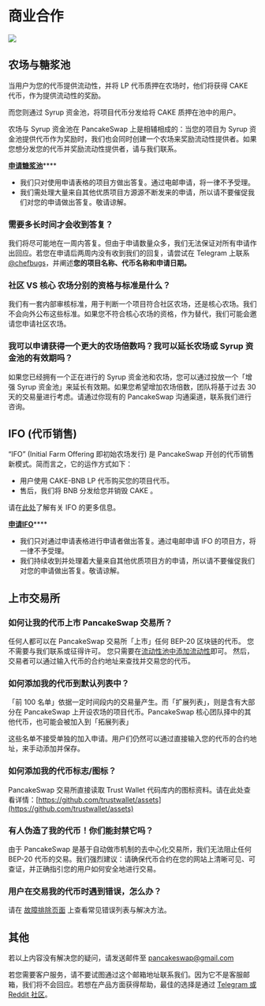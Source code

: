 # 商业合作

![](https://gblobscdn.gitbook.com/assets%2F-MHREX7DHcljbY5IkjgJ%2F-MbFSP32KpyXLujbE6FD%2F-MbFSUHosQioE_h8OgDb%2Fdocs%20masthead%20%2821%29.png?alt=media&token=34a44e20-171f-43d7-9c62-a85c2130a741)

## 农场与糖浆池 

当用户为您的代币提供流动性，并将 LP 代币质押在农场时，他们将获得 CAKE 代币，作为提供流动性的奖励。 

而您则通过 Syrup 资金池，将项目代币分发给将 CAKE 质押在池中的用户。

农场与 Syrup 资金池在 PancakeSwap 上是相辅相成的：当您的项目为 Syrup 资金池提供代币作为奖励时，我们也会同时创建一个农场来奖励流动性提供者。如果您想分发您的代币并奖励流动性提供者，请与我们联系。

[**申请糖浆池**](https://docs.google.com/forms/d/e/1FAIpQLScGdT5rrVMr4WOWr08pvcroSeuIOtEJf1sVdQGVdcAOqryigQ/viewform)\*\*\*\*

* 我们只对使用申请表格的项目方做出答复。通过电邮申请，将一律不予受理。
* 我们需处理大量来自其他优质项目方源源不断发来的申请，所以请不要催促我们对您的申请做出答复。敬请谅解。

### 需要多长时间才会收到答复？

我们将尽可能地在一周内答复。但由于申请数量众多，我们无法保证对所有申请作出回应。若您在申请后两周内没有收到我们的回复，请尝试在 Telegram 上联系 [@chefbugs](https://t.me/chefbugs)，并阐述**您的项目名称、代币名称和申请日期。**

### 社区 VS 核心 农场分别的资格与标准是什么？

我们有一套内部审核标准，用于判断一个项目符合社区农场，还是核心农场。我们不会向外公布这些标准。如果您不符合核心农场的资格，作为替代，我们可能会邀请您申请社区农场。

### 我可以申请获得一个更大的农场倍数吗？我可以延长农场或 Syrup 资金池的有效期吗？

如果您已经拥有一个正在进行的 Syrup 资金池和农场，您可以通过投放一个「增强 Syrup 资金池」来延长有效期。如果您希望增加农场倍数，团队将基于过去 30 天的交易量进行考虑。请通过你现有的 PancakeSwap 沟通渠道，联系我们进行咨询。

## IFO \(代币销售\)

“IFO” \(Initial Farm Offering 即初始农场发行\) 是 PancakeSwap 开创的代币销售新模式。简而言之，它的运作方式如下：

* 用户使用 CAKE-BNB LP 代币购买您的项目代币。
* 售后，我们将 BNB 分发给您并销毁 CAKE 。

请在[此处]()了解有关 IFO 的更多信息。

[**申请IFO**](https://docs.google.com/forms/d/e/1FAIpQLScGdT5rrVMr4WOWr08pvcroSeuIOtEJf1sVdQGVdcAOqryigQ/viewform)\*\*\*\*

* 我们只对通过申请表格进行申请者做出答复。通过电邮申请 IFO 的项目方，将一律不予受理。
* 我们持续收到并处理着大量来自其他优质项目方的申请，所以请不要催促我们对您的申请做出答复。敬请谅解。

## 上市交易所

### 如何让我的代币上市 PancakeSwap 交易所？

任何人都可以在 PancakeSwap 交易所「上市」任何 BEP-20 区块链的代币。 您不需要与我们联系或征得许可。 您只需要在[流动性池中添加流动性]()即可。 然后，交易者可以通过输入代币的合约地址来查找并交易您的代币。

### 如何添加我的代币到默认列表中？

「前 100 名单」依据一定时间段内的交易量产生。而「扩展列表」，则是含有大部分在 PancakeSwap 上开设农场的项目代币。PancakeSwap 核心团队择中的其他代币，也可能会被加入到「拓展列表」

这些名单不接受单独的加入申请。用户们仍然可以通过直接输入您的代币的合约地址，来手动添加并保存。

### 如何添加我的代币标志/图标？

PancakeSwap 交易所直接读取 Trust Wallet 代码库内的图标资料。请在此处查看详情：[https://github.com/trustwallet/assets](https://github.com/trustwallet/assets)

### 有人伪造了我的代币！你们能封禁它吗？

由于 PancakeSwap 是基于自动做市机制的去中心化交易所，我们无法阻止任何 BEP-20 代币的交易。我们强烈建议：请确保代币合约在您的网站上清晰可见、可查证，并正确指引您的用户如何安全地进行交易。

### 用户在交易我的代币时遇到错误，怎么办？

请在 [故障排除页面](../click-here-for-help/troubleshooting-errors.md) 上查看常见错误列表与解决方法。

## 其他

若以上内容没有解决您的疑问，请发送邮件至 pancakeswap@gmail.com 

若您需要客户服务，请不要试图通过这个邮箱地址联系我们。因为它不是客服邮箱，我们将不会回应。若想在产品方面获得帮助，最佳的选择是通过 [Telegram 或 Reddit 社区](telegram.md)。

